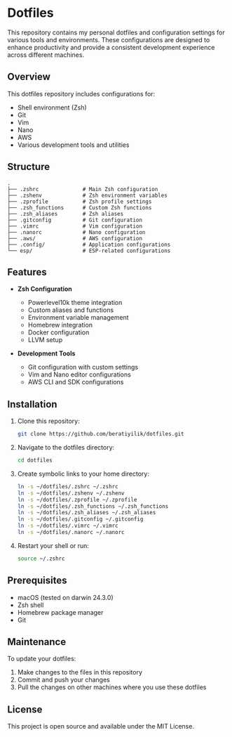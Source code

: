 # Dotfiles

This repository contains my personal dotfiles and configuration settings for various tools and environments. These configurations are designed to enhance productivity and provide a consistent development experience across different machines.

## Overview

This dotfiles repository includes configurations for:

- Shell environment (Zsh)
- Git
- Vim
- Nano
- AWS
- Various development tools and utilities

## Structure

```
.
├── .zshrc              # Main Zsh configuration
├── .zshenv             # Zsh environment variables
├── .zprofile           # Zsh profile settings
├── .zsh_functions      # Custom Zsh functions
├── .zsh_aliases        # Zsh aliases
├── .gitconfig          # Git configuration
├── .vimrc              # Vim configuration
├── .nanorc             # Nano configuration
├── .aws/               # AWS configuration
├── .config/            # Application configurations
└── esp/                # ESP-related configurations
```

## Features

- **Zsh Configuration**
  - Powerlevel10k theme integration
  - Custom aliases and functions
  - Environment variable management
  - Homebrew integration
  - Docker configuration
  - LLVM setup

- **Development Tools**
  - Git configuration with custom settings
  - Vim and Nano editor configurations
  - AWS CLI and SDK configurations

## Installation

1. Clone this repository:
   ```bash
   git clone https://github.com/beratiyilik/dotfiles.git
   ```

2. Navigate to the dotfiles directory:
   ```bash
   cd dotfiles
   ```

3. Create symbolic links to your home directory:
   ```bash
   ln -s ~/dotfiles/.zshrc ~/.zshrc
   ln -s ~/dotfiles/.zshenv ~/.zshenv
   ln -s ~/dotfiles/.zprofile ~/.zprofile
   ln -s ~/dotfiles/.zsh_functions ~/.zsh_functions
   ln -s ~/dotfiles/.zsh_aliases ~/.zsh_aliases
   ln -s ~/dotfiles/.gitconfig ~/.gitconfig
   ln -s ~/dotfiles/.vimrc ~/.vimrc
   ln -s ~/dotfiles/.nanorc ~/.nanorc
   ```

4. Restart your shell or run:
   ```bash
   source ~/.zshrc
   ```

## Prerequisites

- macOS (tested on darwin 24.3.0)
- Zsh shell
- Homebrew package manager
- Git

## Maintenance

To update your dotfiles:

1. Make changes to the files in this repository
2. Commit and push your changes
3. Pull the changes on other machines where you use these dotfiles

## License

This project is open source and available under the MIT License.
